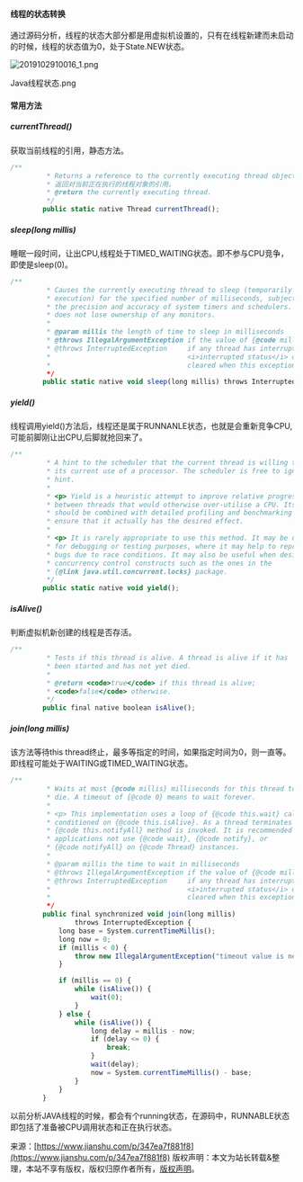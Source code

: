 

  

#### 线程的状态转换

通过源码分析，线程的状态大部分都是用虚拟机设置的，只有在线程新建而未启动的时候，线程的状态值为0，处于State.NEW状态。

![2019102910016\_1.png](https://gitee.com/hezhiyuan007/java-study/raw/master/images/JMM/a2e6de4b-b248-492c-be1c-b355a0f79ba7.png)

Java线程状态.png

#### 常用方法

##### currentThread()

获取当前线程的引用，静态方法。

```js 
/**
         * Returns a reference to the currently executing thread object.
         * 返回对当前正在执行的线程对象的引用。
         * @return the currently executing thread.
         */
        public static native Thread currentThread();
```

##### sleep(long millis)

睡眠一段时间，让出CPU,线程处于TIMED_WAITING状态。即不参与CPU竞争，即使是sleep(0)。

```js 
/**
         * Causes the currently executing thread to sleep (temporarily cease
         * execution) for the specified number of milliseconds, subject to
         * the precision and accuracy of system timers and schedulers. The thread
         * does not lose ownership of any monitors.
         *
         * @param millis the length of time to sleep in milliseconds
         * @throws IllegalArgumentException if the value of {@code millis} is negative
         * @throws InterruptedException     if any thread has interrupted the current thread. The
         *                                  <i>interrupted status</i> of the current thread is
         *                                  cleared when this exception is thrown.
         */
        public static native void sleep(long millis) throws InterruptedException;
```

##### yield()

线程调用yield()方法后，线程还是属于RUNNANLE状态，也就是会重新竞争CPU,可能前脚刚让出CPU,后脚就抢回来了。

```js 
/**
         * A hint to the scheduler that the current thread is willing to yield
         * its current use of a processor. The scheduler is free to ignore this
         * hint.
         *
         * <p> Yield is a heuristic attempt to improve relative progression
         * between threads that would otherwise over-utilise a CPU. Its use
         * should be combined with detailed profiling and benchmarking to
         * ensure that it actually has the desired effect.
         *
         * <p> It is rarely appropriate to use this method. It may be useful
         * for debugging or testing purposes, where it may help to reproduce
         * bugs due to race conditions. It may also be useful when designing
         * concurrency control constructs such as the ones in the
         * {@link java.util.concurrent.locks} package.
         */
        public static native void yield();
```

##### isAlive()

判断虚拟机新创建的线程是否存活。

```js 
/**
         * Tests if this thread is alive. A thread is alive if it has
         * been started and has not yet died.
         *
         * @return <code>true</code> if this thread is alive;
         * <code>false</code> otherwise.
         */
        public final native boolean isAlive();
```

##### join(long millis)

该方法等待this thread终止，最多等指定的时间，如果指定时间为0，则一直等。即线程可能处于WAITING或TIMED_WAITING状态。

```js 
/**
         * Waits at most {@code millis} milliseconds for this thread to
         * die. A timeout of {@code 0} means to wait forever.
         *
         * <p> This implementation uses a loop of {@code this.wait} calls
         * conditioned on {@code this.isAlive}. As a thread terminates the
         * {@code this.notifyAll} method is invoked. It is recommended that
         * applications not use {@code wait}, {@code notify}, or
         * {@code notifyAll} on {@code Thread} instances.
         *
         * @param millis the time to wait in milliseconds
         * @throws IllegalArgumentException if the value of {@code millis} is negative
         * @throws InterruptedException     if any thread has interrupted the current thread. The
         *                                  <i>interrupted status</i> of the current thread is
         *                                  cleared when this exception is thrown.
         */
        public final synchronized void join(long millis)
                throws InterruptedException {
            long base = System.currentTimeMillis();
            long now = 0;
            if (millis < 0) {
                throw new IllegalArgumentException("timeout value is negative");
            }

            if (millis == 0) {
                while (isAlive()) {
                    wait(0);
                }
            } else {
                while (isAlive()) {
                    long delay = millis - now;
                    if (delay <= 0) {
                        break;
                    }
                    wait(delay);
                    now = System.currentTimeMillis() - base;
                }
            }
        }
```

以前分析JAVA线程的时候，都会有个running状态，在源码中，RUNNABLE状态即包括了准备被CPU调用状态和正在执行状态。

来源：[https://www.jianshu.com/p/347ea7f881f8](https://www.jianshu.com/p/347ea7f881f8)
版权声明：本文为站长转载&整理，本站不享有版权，版权归原作者所有，[版权声明](https://gitee.com/hezhiyuan007/java-notes/raw/master/disclaimer.md)。




